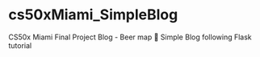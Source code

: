 # cs50xMiami_SimpleBlog
CS50x Miami Final Project Blog - Beer map 🍺
Simple Blog following Flask tutorial
